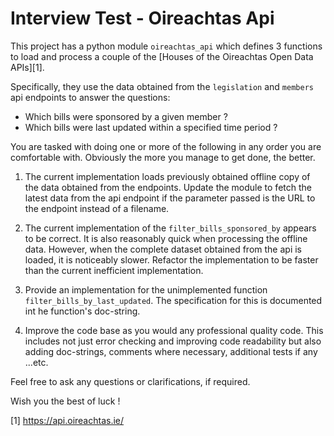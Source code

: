 # Interview Test - Oireachtas Api

This project has a python module `oireachtas_api` which defines 3 functions to
load and process a couple of the [Houses of the Oireachtas Open Data APIs][1].

Specifically, they use the data obtained from the `legislation` and `members`
api endpoints to answer the questions:

* Which bills were sponsored by a given member ?
* Which bills were last updated within a specified time period ?

You are tasked with doing one or more of the following in any order you are
comfortable with. Obviously the more you manage to get done, the better.

1. The current implementation loads previously obtained offline copy of the data
   obtained from the endpoints. Update the module to fetch the latest data from
   the api endpoint if the parameter passed is the URL to the endpoint instead
   of a filename.

2. The current implementation of the `filter_bills_sponsored_by` appears to be
   correct. It is also reasonably quick when processing the offline data.
   However, when the complete dataset obtained from the api is loaded, it is
   noticeably slower. Refactor the implementation to be faster than the current
   inefficient implementation.

3. Provide an implementation for the unimplemented function
   `filter_bills_by_last_updated`. The specification for this is documented int
   he function's doc-string.

4. Improve the code base as you would any professional quality code. This
   includes not just error checking and improving code readability but also
   adding doc-strings, comments where necessary, additional tests if any ...etc.

Feel free to ask any questions or clarifications, if required.

Wish you the best of luck !

[1] https://api.oireachtas.ie/
